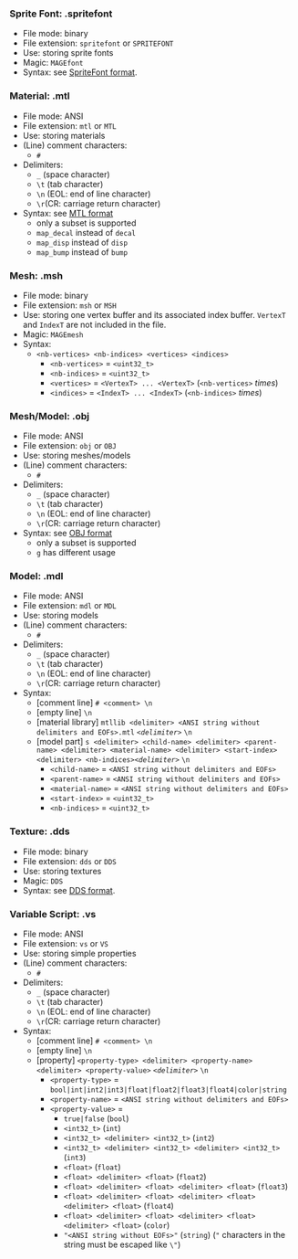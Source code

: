 
### Sprite Font: .spritefont
* File mode: binary
* File extension: `spritefont` or `SPRITEFONT`
* Use: storing sprite fonts
* Magic: `MAGEfont`
* Syntax: see [SpriteFont format](https://github.com/matt77hias/MAGE-SpriteFont).

### Material: .mtl
* File mode: ANSI
* File extension: `mtl` or `MTL`
* Use: storing materials
* (Line) comment characters:
  * `#`
* Delimiters: 
  * `_` (space character) 
  * `\t` (tab character)
  * `\n` (EOL: end of line character)
  * `\r`(CR: carriage return character)
* Syntax: see [MTL format](http://paulbourke.net/dataformats/mtl/)
  * only a subset is supported
  * `map_decal` instead of `decal`
  * `map_disp` instead of `disp`
  * `map_bump` instead of `bump`

### Mesh: .msh
* File mode: binary
* File extension: `msh` or `MSH`
* Use: storing one vertex buffer and its associated index buffer. `VertexT` and `IndexT` are not included in the file.
* Magic: `MAGEmesh`
* Syntax:
  * `<nb-vertices> <nb-indices> <vertices> <indices>`
     * `<nb-vertices>` = `<uint32_t>`
     * `<nb-indices>` = `<uint32_t>`
     * `<vertices>` = `<VertexT> ... <VertexT>` (`<nb-vertices>` *times*)
     * `<indices>` = `<IndexT> ... <IndexT>` (`<nb-indices>` *times*)
     
### Mesh/Model: .obj
* File mode: ANSI
* File extension: `obj` or `OBJ`
* Use: storing meshes/models
* (Line) comment characters:
  * `#`
* Delimiters: 
  * `_` (space character) 
  * `\t` (tab character)
  * `\n` (EOL: end of line character)
  * `\r`(CR: carriage return character)
* Syntax: see [OBJ format](http://paulbourke.net/dataformats/obj/)
  * only a subset is supported
  * `g` has different usage
  
### Model: .mdl
* File mode: ANSI
* File extension: `mdl` or `MDL`
* Use: storing models
* (Line) comment characters:
  * `#`
* Delimiters: 
  * `_` (space character) 
  * `\t` (tab character)
  * `\n` (EOL: end of line character)
  * `\r`(CR: carriage return character)
* Syntax:
  * [comment line] `# <comment> \n`
  * [empty line] `\n`
  * [material library] `mtllib <delimiter> <ANSI string without delimiters and EOFs>.mtl` *`<delimiter>`* `\n`
  * [model part] `s <delimiter> <child-name> <delimiter> <parent-name> <delimiter> <material-name> <delimiter> <start-index> <delimiter> <nb-indices>`*`<delimiter>`* `\n`
     * `<child-name>` = `<ANSI string without delimiters and EOFs>`
     * `<parent-name>` = `<ANSI string without delimiters and EOFs>`
     * `<material-name>` = `<ANSI string without delimiters and EOFs>`
     * `<start-index>` = `<uint32_t>`
     * `<nb-indices>` = `<uint32_t>`
     
### Texture: .dds
* File mode: binary
* File extension: `dds` or `DDS`
* Use: storing textures
* Magic: `DDS`
* Syntax: see [DDS format](https://msdn.microsoft.com/en-us/library/windows/desktop/bb943991%28v=vs.85%29.aspx?f=255&MSPPError=-2147217396#File_Layout1).

### Variable Script: .vs
* File mode: ANSI
* File extension: `vs` or `VS`
* Use: storing simple properties
* (Line) comment characters:
  * `#`
* Delimiters: 
  * `_` (space character) 
  * `\t` (tab character)
  * `\n` (EOL: end of line character)
  * `\r`(CR: carriage return character)
* Syntax:
  * [comment line] `# <comment> \n`
  * [empty line] `\n`
  * [property] `<property-type> <delimiter> <property-name> <delimiter> <property-value>` *`<delimiter>`* `\n`
    * `<property-type>` = `bool|int|int2|int3|float|float2|float3|float4|color|string`
    * `<property-name>` = `<ANSI string without delimiters and EOFs>`
    * `<property-value>` =
        * `true|false` (`bool`)
        * `<int32_t>` (`int`)
        * `<int32_t> <delimiter> <int32_t>` (`int2`)
        * `<int32_t> <delimiter> <int32_t> <delimiter> <int32_t>` (`int3`)
        * `<float>` (`float`)
        * `<float> <delimiter> <float>` (`float2`)
        * `<float> <delimiter> <float> <delimiter> <float>` (`float3`)
        * `<float> <delimiter> <float> <delimiter> <float> <delimiter> <float>` (`float4`)
        * `<float> <delimiter> <float> <delimiter> <float> <delimiter> <float>` (`color`)
        * `"<ANSI string without EOFs>"` (`string`) (`"` characters in the string must be escaped like `\"`)
